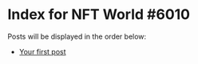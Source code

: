 # Index for NFT World #6010
Posts will be displayed in the order below:

- [Your first post](./001-first.md)

